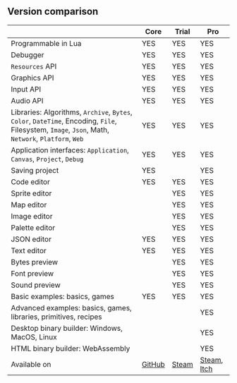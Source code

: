 ## Version comparison

| | Core | Trial | Pro |
|---|---|---|---|
| Programmable in Lua | YES | YES | YES |
| Debugger | YES | YES | YES |
| `Resources` API | YES | YES | YES |
| Graphics API | YES | YES | YES |
| Input API | YES | YES | YES |
| Audio API | YES | YES | YES |
| Libraries: Algorithms, `Archive`, `Bytes`, `Color`, `DateTime`, Encoding, `File`, Filesystem, `Image`, `Json`, Math, `Network`, `Platform`, `Web` | YES | YES | YES |
| Application interfaces: `Application`, `Canvas`, `Project`, `Debug` | YES | YES | YES |
| Saving project | YES | | YES |
| Code editor | YES | YES | YES |
| Sprite editor | | YES | YES |
| Map editor | | YES | YES |
| Image editor | | YES | YES |
| Palette editor | | YES | YES |
| JSON editor | YES | YES | YES |
| Text editor | YES | YES | YES |
| Bytes preview | | YES | YES |
| Font preview | | YES | YES |
| Sound preview | | YES | YES |
| Basic examples: basics, games | YES | YES | YES |
| Advanced examples: basics, games, libraries, primitives, recipes | | | YES |
| Desktop binary builder: Windows, MacOS, Linux | | | YES |
| HTML binary builder: WebAssembly | | | YES |
| Available on | [GitHub](README.md#compiling-from-source) | [Steam](https://store.steampowered.com/app/1386180/) | [Steam](https://store.steampowered.com/app/1386180/), [Itch](https://tonywang.itch.io/bitty) |

